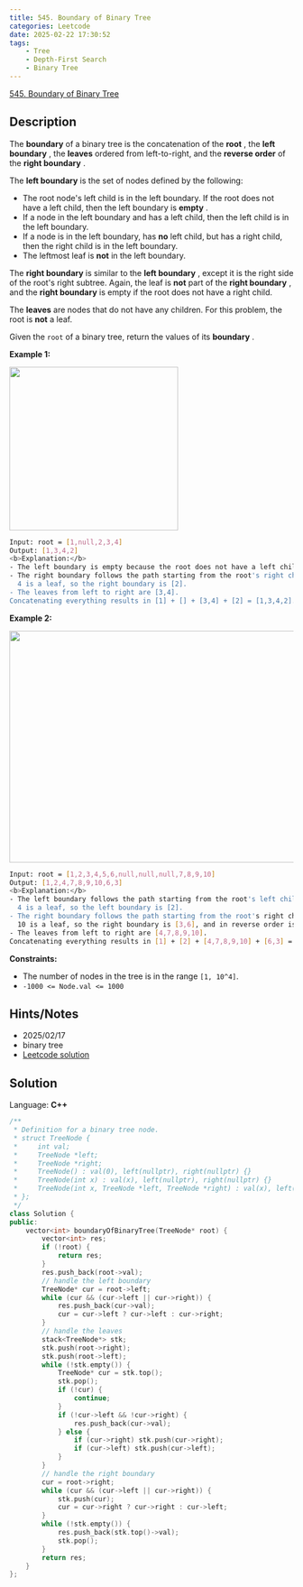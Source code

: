 ```yaml
---
title: 545. Boundary of Binary Tree
categories: Leetcode
date: 2025-02-22 17:30:52
tags:
    - Tree
    - Depth-First Search
    - Binary Tree
---
```


[545. Boundary of Binary Tree](https://leetcode.com/problems/boundary-of-binary-tree/description/?envType=company&envId=facebook&favoriteSlug=facebook-three-months)

## Description

The **boundary**  of a binary tree is the concatenation of the **root** , the **left boundary** , the **leaves**  ordered from left-to-right, and the **reverse order**  of the **right boundary** .

The **left boundary**  is the set of nodes defined by the following:

- The root node's left child is in the left boundary. If the root does not have a left child, then the left boundary is **empty** .
- If a node in the left boundary and has a left child, then the left child is in the left boundary.
- If a node is in the left boundary, has **no**  left child, but has a right child, then the right child is in the left boundary.
- The leftmost leaf is **not**  in the left boundary.

The **right boundary**  is similar to the **left boundary** , except it is the right side of the root's right subtree. Again, the leaf is **not**  part of the **right boundary** , and the **right boundary**  is empty if the root does not have a right child.

The **leaves**  are nodes that do not have any children. For this problem, the root is **not**  a leaf.

Given the `root` of a binary tree, return the values of its **boundary** .

**Example 1:**

<img alt="" src="https://assets.leetcode.com/uploads/2020/11/11/boundary1.jpg" style="width: 299px; height: 290px;">

```bash
Input: root = [1,null,2,3,4]
Output: [1,3,4,2]
<b>Explanation:</b>
- The left boundary is empty because the root does not have a left child.
- The right boundary follows the path starting from the root's right child 2 -> 4.
  4 is a leaf, so the right boundary is [2].
- The leaves from left to right are [3,4].
Concatenating everything results in [1] + [] + [3,4] + [2] = [1,3,4,2].
```

**Example 2:**

<img alt="" src="https://assets.leetcode.com/uploads/2020/11/11/boundary2.jpg" style="width: 599px; height: 411px;">

```bash
Input: root = [1,2,3,4,5,6,null,null,null,7,8,9,10]
Output: [1,2,4,7,8,9,10,6,3]
<b>Explanation:</b>
- The left boundary follows the path starting from the root's left child 2 -> 4.
  4 is a leaf, so the left boundary is [2].
- The right boundary follows the path starting from the root's right child 3 -> 6 -> 10.
  10 is a leaf, so the right boundary is [3,6], and in reverse order is [6,3].
- The leaves from left to right are [4,7,8,9,10].
Concatenating everything results in [1] + [2] + [4,7,8,9,10] + [6,3] = [1,2,4,7,8,9,10,6,3].
```

**Constraints:**

- The number of nodes in the tree is in the range `[1, 10^4]`.
- `-1000 <= Node.val <= 1000`

## Hints/Notes

- 2025/02/17
- binary tree
- [Leetcode solution](https://leetcode.com/problems/boundary-of-binary-tree/?envType=company&envId=facebook&favoriteSlug=facebook-three-months)

## Solution

Language: **C++**

```C++
/**
 * Definition for a binary tree node.
 * struct TreeNode {
 *     int val;
 *     TreeNode *left;
 *     TreeNode *right;
 *     TreeNode() : val(0), left(nullptr), right(nullptr) {}
 *     TreeNode(int x) : val(x), left(nullptr), right(nullptr) {}
 *     TreeNode(int x, TreeNode *left, TreeNode *right) : val(x), left(left), right(right) {}
 * };
 */
class Solution {
public:
    vector<int> boundaryOfBinaryTree(TreeNode* root) {
        vector<int> res;
        if (!root) {
            return res;
        }
        res.push_back(root->val);
        // handle the left boundary
        TreeNode* cur = root->left;
        while (cur && (cur->left || cur->right)) {
            res.push_back(cur->val);
            cur = cur->left ? cur->left : cur->right;
        }
        // handle the leaves
        stack<TreeNode*> stk;
        stk.push(root->right);
        stk.push(root->left);
        while (!stk.empty()) {
            TreeNode* cur = stk.top();
            stk.pop();
            if (!cur) {
                continue;
            }
            if (!cur->left && !cur->right) {
                res.push_back(cur->val);
            } else {
                if (cur->right) stk.push(cur->right);
                if (cur->left) stk.push(cur->left);
            }
        }
        // handle the right boundary
        cur = root->right;
        while (cur && (cur->left || cur->right)) {
            stk.push(cur);
            cur = cur->right ? cur->right : cur->left;
        }
        while (!stk.empty()) {
            res.push_back(stk.top()->val);
            stk.pop();
        }
        return res;
    }
};
```
